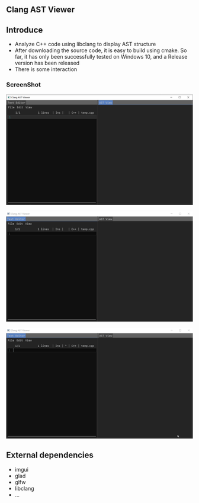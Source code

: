 ## Clang AST Viewer



## Introduce

- Analyze C++ code using libclang to display AST structure
- After downloading the source code, it is easy to build using cmake. So far, it has only been successfully tested on Windows 10, and a Release version has been released
- There is some interaction



### ScreenShot

![image-20210904111409004](README/image-20210904111409004-1630725368554.png)

![ee](README/ee.gif)

![gg](README/gg.gif)



## External dependencies

- imgui
- glad
- glfw
- libclang
- ...